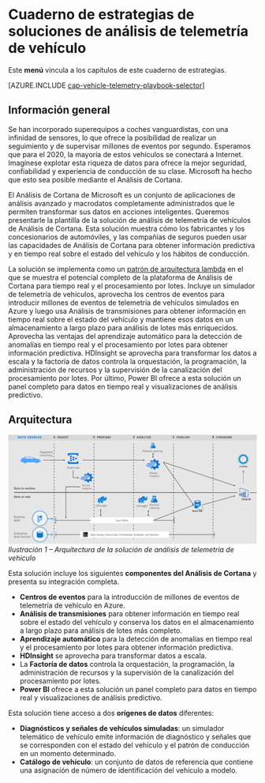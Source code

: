 <properties 
	pageTitle="Cuaderno de estrategias de soluciones de análisis de telemetría de vehículo | Microsoft Azure" 
	description="Use las capacidades de Análisis de Cortana para obtener información en tiempo real y predictiva del estado del vehículo y hábitos de conducción." 
	services="machine-learning" 
	documentationCenter="" 
	authors="bradsev" 
	manager="paulettm" 
	editor="cgronlun" />

<tags 
	ms.service="machine-learning" 
	ms.workload="data-services" 
	ms.tgt_pltfrm="na" 
	ms.devlang="na" 
	ms.topic="article" 
	ms.date="12/02/2015" 
	ms.author="bradsev" />


# Cuaderno de estrategias de soluciones de análisis de telemetría de vehículo

Este **menú** vincula a los capítulos de este cuaderno de estrategias.

[AZURE.INCLUDE [cap-vehicle-telemetry-playbook-selector](../../includes/cap-vehicle-telemetry-playbook-selector.md)]

## Información general
Se han incorporado superequipos a coches vanguardistas, con una infinidad de sensores, lo que ofrece la posibilidad de realizar un seguimiento y de supervisar millones de eventos por segundo. Esperamos que para el 2020, la mayoría de estos vehículos se conectará a Internet. Imagínese explotar esta riqueza de datos para ofrece la mejor seguridad, confiabilidad y experiencia de conducción de su clase. Microsoft ha hecho que esto sea posible mediante el Análisis de Cortana.

El Análisis de Cortana de Microsoft es un conjunto de aplicaciones de análisis avanzado y macrodatos completamente administrados que le permiten transformar sus datos en acciones inteligentes. Queremos presentarle la plantilla de la solución de análisis de telemetría de vehículos de Análisis de Cortana. Esta solución muestra cómo los fabricantes y los concesionarios de automóviles, y las compañías de seguros pueden usar las capacidades de Análisis de Cortana para obtener información predictiva y en tiempo real sobre el estado del vehículo y los hábitos de conducción.

La solución se implementa como un [patrón de arquitectura lambda](https://en.wikipedia.org/wiki/Lambda_architecture) en el que se muestra el potencial completo de la plataforma de Análisis de Cortana para tiempo real y el procesamiento por lotes. Incluye un simulador de telemetría de vehículos, aprovecha los centros de eventos para introducir millones de eventos de telemetría de vehículos simulados en Azure y luego usa Análisis de transmisiones para obtener información en tiempo real sobre el estado del vehículo y mantiene esos datos en un almacenamiento a largo plazo para análisis de lotes más enriquecidos. Aprovecha las ventajas del aprendizaje automático para la detección de anomalías en tiempo real y el procesamiento por lotes para obtener información predictiva. HDInsight se aprovecha para transformar los datos a escala y la factoría de datos controla la orquestación, la programación, la administración de recursos y la supervisión de la canalización del procesamiento por lotes. Por último, Power BI ofrece a esta solución un panel completo para datos en tiempo real y visualizaciones de análisis predictivo.

## Arquitectura

![](./media/cortana-analytics-playbook-vehicle-telemetry/fig1-vehicle-telemetry-annalytics-solution-architecture.png) *Ilustración 1 – Arquitectura de la solución de análisis de telemetría de vehículo*

Esta solución incluye los siguientes **componentes del Análisis de Cortana** y presenta su integración completa.


- **Centros de eventos** para la introducción de millones de eventos de telemetría de vehículo en Azure.
- **Análisis de transmisiones** para obtener información en tiempo real sobre el estado del vehículo y conserva los datos en el almacenamiento a largo plazo para análisis de lotes más completo.
- **Aprendizaje automático** para la detección de anomalías en tiempo real y el procesamiento por lotes para obtener información predictiva.
- **HDInsight** se aprovecha para transformar datos a escala.
- La **Factoría de datos** controla la orquestación, la programación, la administración de recursos y la supervisión de la canalización del procesamiento por lotes.
- **Power BI** ofrece a esta solución un panel completo para datos en tiempo real y visualizaciones de análisis predictivo.

Esta solución tiene acceso a dos **orígenes de datos** diferentes:

- **Diagnósticos y señales de vehículos simuladas**: un simulador telemático de vehículo emite información de diagnóstico y señales que se corresponden con el estado del vehículo y el patrón de conducción en un momento determinado. 
- **Catálogo de vehículo**: un conjunto de datos de referencia que contiene una asignación de número de identificación del vehículo a modelo.

<!---HONumber=AcomDC_1203_2015-->